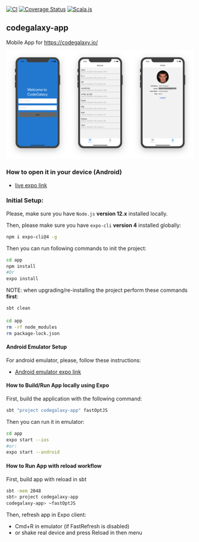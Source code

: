 
[![CI](https://github.com/ExplainLabs/codegalaxy-app/actions/workflows/ci.yml/badge.svg?branch=main)](https://github.com/ExplainLabs/codegalaxy-app/actions/workflows/ci.yml?query=workflow%3Aci+branch%3Amain)
[![Coverage Status](https://coveralls.io/repos/github/ExplainLabs/codegalaxy-app/badge.svg?branch=main)](https://coveralls.io/github/ExplainLabs/codegalaxy-app?branch=main)
[![Scala.js](https://www.scala-js.org/assets/badges/scalajs-1.5.0.svg)](https://www.scala-js.org)

## codegalaxy-app
Mobile App for https://codegalaxy.io/

![Screenshots](docs/images/screenshots.png)

### How to open it in your device (Android)

* [live expo link](https://expo.io/@viktorpodzigun/codegalaxy-app)

### Initial Setup:

Please, make sure you have `Node.js` **version 12.x** installed locally.

Then, please make sure you have `expo-cli` **version 4** installed
globally:
```bash
npm i expo-cli@4 -g
```

Then you can run following commands to init the project:

```bash
cd app
npm install
#Or
expo install
```

NOTE: when upgrading/re-installing the project perform these commands **first**:
```bash
sbt clean

cd app
rm -rf node_modules
rm package-lock.json
```

#### Android Emulator Setup

For android emulator, please, follow these instructions:
* [Android emulator expo link](https://docs.expo.io/workflow/android-studio-emulator/)

#### How to Build/Run App locally using Expo

First, build the application with the following command:
```bash
sbt "project codegalaxy-app" fastOptJS
```

Then you can run it in emulator:
```bash
cd app
expo start --ios
#or:
expo start --android
```

#### How to Run App with reload workflow

First, build app with reload in sbt
```bash
sbt -mem 2048
sbt> project codegalaxy-app
codegalaxy-app> ~fastOptJS
```

Then, refresh app in Expo client:
* Cmd+R in emulator (if FastRefresh is disabled)
* or shake real device and press Reload in then menu

